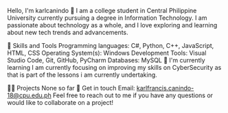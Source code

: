 Hello, I'm karlcanindo 👋
I am a college student in Central Philippine University currently pursuing a degree in Information Technology. I am passionate about technology as a whole, and I love exploring and learning about new tech trends and advancements.

🚀 Skills and Tools
Programming languages: C#, Python, C++, JavaScript, HTML, CSS
Operating System(s): Windows
Development Tools: Visual Studio Code, Git, GitHub, PyCharm
Databases: MySQL
🌱 I'm currently learning
I am currently focusing on improving my skills on CyberSecurity as that is part of the lessons i am currently undertaking.

👨‍💻 Projects
None so far
💬 Get in touch
Email: karlfrancis.canindo-18@cpu.edu.ph
Feel free to reach out to me if you have any questions or would like to collaborate on a project!
